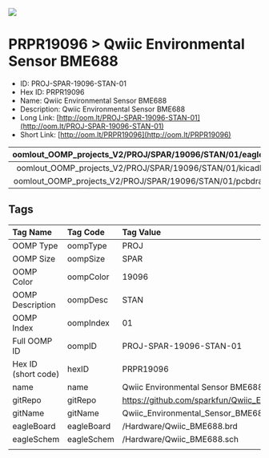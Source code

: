 


  
![][im]
# PRPR19096 > Qwiic Environmental Sensor BME688

- ID: PROJ-SPAR-19096-STAN-01
- Hex ID: PRPR19096
- Name: Qwiic Environmental Sensor BME688
- Description: Qwiic Environmental Sensor BME688
- Long Link: [http://oom.lt/PROJ-SPAR-19096-STAN-01](http://oom.lt/PROJ-SPAR-19096-STAN-01)
- Short Link: [http://oom.lt/PRPR19096](http://oom.lt/PRPR19096)
  

|oomlout_OOMP_projects_V2/PROJ/SPAR/19096/STAN/01/eagleImage.png|oomlout_OOMP_projects_V2/PROJ/SPAR/19096/STAN/01/eagleSchemImage.png|oomlout_OOMP_projects_V2/PROJ/SPAR/19096/STAN/01/kicadPcb3dFront.png|oomlout_OOMP_projects_V2/PROJ/SPAR/19096/STAN/01/kicadPcb3dBack.png|
| :---: | :---: | :---: | :---: |
|oomlout_OOMP_projects_V2/PROJ/SPAR/19096/STAN/01/kicadPcb3d.png|oomlout_OOMP_projects_V2/PROJ/SPAR/19096/STAN/01/bomBack.png|oomlout_OOMP_projects_V2/PROJ/SPAR/19096/STAN/01/bomFront.png|oomlout_OOMP_projects_V2/PROJ/SPAR/19096/STAN/01/pcbdraw.svg|
|oomlout_OOMP_projects_V2/PROJ/SPAR/19096/STAN/01/pcbdrawBack.svg||||

## Tags
  

|Tag Name|Tag Code|Tag Value|
| :--- | :--- | :--- |
|OOMP Type|oompType|PROJ|
|OOMP Size|oompSize|SPAR|
|OOMP Color|oompColor|19096|
|OOMP Description|oompDesc|STAN|
|OOMP Index|oompIndex|01|
|Full OOMP ID|oompID|PROJ-SPAR-19096-STAN-01|
|Hex ID (short code)|hexID|PRPR19096|
|name|name|Qwiic Environmental Sensor BME688|
|gitRepo|gitRepo|https://github.com/sparkfun/Qwiic_Environmental_Sensor_BME688|
|gitName|gitName|Qwiic_Environmental_Sensor_BME688|
|eagleBoard|eagleBoard|/Hardware/Qwiic_BME688.brd|
|eagleSchem|eagleSchem|/Hardware/Qwiic_BME688.sch|
||||



[im]: PROJ/SPAR/19096/STAN/01/kicadPcb3d_450.png
